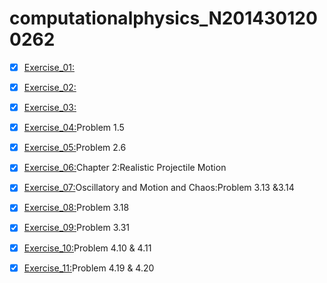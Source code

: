 # computationalphysics_N2014301200262
- [x] [Exercise_01:](https://github.com/xiongpeiyu/computationalphysics_N2014301200262/edit/master/README.md)
  
- [x] [Exercise_02:](https://www.zybuluo.com/peiyu/note/503102)
  
- [x] [Exercise_03:](https://www.zybuluo.com/peiyu/note/512685)
  
- [x] [Exercise_04:](https://www.zybuluo.com/peiyu/note/524578)Problem 1.5
  
- [x] [Exercise_05:](https://www.zybuluo.com/peiyu/note/533883)Problem 2.6
  
- [x] [Exercise_06:](https://www.zybuluo.com/peiyu/note/541764)Chapter 2:Realistic Projectile Motion
  
- [x] [Exercise_07:](https://www.zybuluo.com/peiyu/note/550179)Oscillatory and Motion and Chaos:Problem 3.13 &3.14
  
- [x] [Exercise_08:](https://www.zybuluo.com/peiyu/note/565544)Problem 3.18

- [x] [Exercise_09:](https://www.zybuluo.com/peiyu/note/573550)Problem 3.31

- [x] [Exercise_10:](https://www.zybuluo.com/peiyu/note/581496)Problem 4.10 & 4.11

- [x] [Exercise_11:](https://www.zybuluo.com/peiyu/note/589738)Problem 4.19 & 4.20
